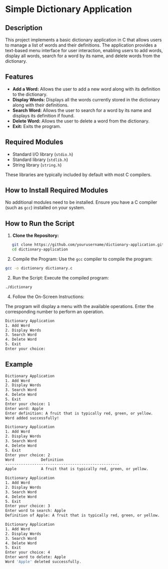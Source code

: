 # Simple Dictionary Application

## Description

This project implements a basic dictionary application in C that allows users to manage a list of words and their definitions. The application provides a text-based menu interface for user interaction, enabling users to add words, display all words, search for a word by its name, and delete words from the dictionary.

## Features

- **Add a Word:** Allows the user to add a new word along with its definition to the dictionary.
- **Display Words:** Displays all the words currently stored in the dictionary along with their definitions.
- **Search Word:** Allows the user to search for a word by its name and displays its definition if found.
- **Delete Word:** Allows the user to delete a word from the dictionary.
- **Exit:** Exits the program.

## Required Modules

- Standard I/O library (`stdio.h`)
- Standard library (`stdlib.h`)
- String library (`string.h`)

These libraries are typically included by default with most C compilers.

## How to Install Required Modules

No additional modules need to be installed. Ensure you have a C compiler (such as `gcc`) installed on your system.

## How to Run the Script

1. **Clone the Repository:**
```sh
   git clone https://github.com/yourusername/dictionary-application.git
   cd dictionary-application
```
2. Compile the Program:
Use the `gcc` compiler to compile the program:
```bash 
gcc -o dictionary dictionary.c
```
2. Run the Script:
Execute the compiled program:
```bash 
./dictionary
```

4. Follow the On-Screen Instructions:

The program will display a menu with the available operations. Enter the corresponding number to perform an operation.
```bash 
Dictionary Application
1. Add Word
2. Display Words
3. Search Word
4. Delete Word
5. Exit
Enter your choice: 
```
## Example 
```bash 
Dictionary Application
1. Add Word
2. Display Words
3. Search Word
4. Delete Word
5. Exit
Enter your choice: 1
Enter word: Apple
Enter definition: A fruit that is typically red, green, or yellow.
Word added successfully!

Dictionary Application
1. Add Word
2. Display Words
3. Search Word
4. Delete Word
5. Exit
Enter your choice: 2
Word            Definition
---------------------------------------------------
Apple           A fruit that is typically red, green, or yellow.

Dictionary Application
1. Add Word
2. Display Words
3. Search Word
4. Delete Word
5. Exit
Enter your choice: 3
Enter word to search: Apple
Definition of Apple: A fruit that is typically red, green, or yellow.

Dictionary Application
1. Add Word
2. Display Words
3. Search Word
4. Delete Word
5. Exit
Enter your choice: 4
Enter word to delete: Apple
Word 'Apple' deleted successfully.
```
